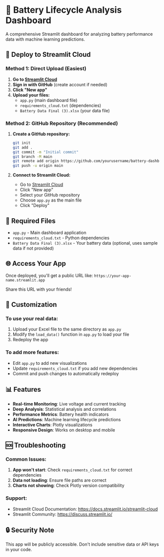 # 🔋 Battery Lifecycle Analysis Dashboard

A comprehensive Streamlit dashboard for analyzing battery performance data with machine learning predictions.

## 🚀 Deploy to Streamlit Cloud

### Method 1: Direct Upload (Easiest)

1. **Go to [Streamlit Cloud](https://share.streamlit.io/)**
2. **Sign in with GitHub** (create account if needed)
3. **Click "New app"**
4. **Upload your files:**
   - `app.py` (main dashboard file)
   - `requirements_cloud.txt` (dependencies)
   - `Battery Data Final (3).xlsx` (your data file)

### Method 2: GitHub Repository (Recommended)

1. **Create a GitHub repository:**
   ```bash
   git init
   git add .
   git commit -m "Initial commit"
   git branch -M main
   git remote add origin https://github.com/yourusername/battery-dashboard.git
   git push -u origin main
   ```

2. **Connect to Streamlit Cloud:**
   - Go to [Streamlit Cloud](https://share.streamlit.io/)
   - Click "New app"
   - Select your GitHub repository
   - Choose `app.py` as the main file
   - Click "Deploy"

## 📁 Required Files

- `app.py` - Main dashboard application
- `requirements_cloud.txt` - Python dependencies
- `Battery Data Final (3).xlsx` - Your battery data (optional, uses sample data if not provided)

## 🌐 Access Your App

Once deployed, you'll get a public URL like:
`https://your-app-name.streamlit.app`

Share this URL with your friends!

## 🔧 Customization

### To use your real data:
1. Upload your Excel file to the same directory as `app.py`
2. Modify the `load_data()` function in `app.py` to load your file
3. Redeploy the app

### To add more features:
- Edit `app.py` to add new visualizations
- Update `requirements_cloud.txt` if you add new dependencies
- Commit and push changes to automatically redeploy

## 📊 Features

- **Real-time Monitoring**: Live voltage and current tracking
- **Deep Analysis**: Statistical analysis and correlations
- **Performance Metrics**: Battery health indicators
- **AI Predictions**: Machine learning lifecycle predictions
- **Interactive Charts**: Plotly visualizations
- **Responsive Design**: Works on desktop and mobile

## 🆘 Troubleshooting

### Common Issues:
1. **App won't start**: Check `requirements_cloud.txt` for correct dependencies
2. **Data not loading**: Ensure file paths are correct
3. **Charts not showing**: Check Plotly version compatibility

### Support:
- Streamlit Cloud Documentation: https://docs.streamlit.io/streamlit-cloud
- Streamlit Community: https://discuss.streamlit.io/

## 🔒 Security Note

This app will be publicly accessible. Don't include sensitive data or API keys in your code.
